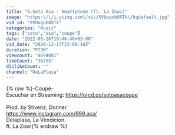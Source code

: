 ```yaml
---
title: "5.Soto Asa - Smartphone (ft. La Zowi)"
image: "https:\/\/i.ytimg.com\/vi\/XVUoqobOXTk\/hqdefault.jpg"
vid_id: "XVUoqobOXTk"
categories: "Music"
tags: ["soto","asa","coupe"]
date: "2022-03-26T19:46:46+03:00"
vid_date: "2020-12-17T23:00:10Z"
duration: "PT3M"
viewcount: "4694081"
likeCount: "36755"
dislikeCount: ""
channel: "DeLaPlasa"
---
```

{% raw %}-Coupé-<br />Escuchar en Streaming: <a rel="nofollow" target="blank" href="https://orcd.co/sotoasacoupe">https://orcd.co/sotoasacoupe</a><br /><br />Prod. by Stivenz, Donner<br /><a rel="nofollow" target="blank" href="https://www.instagram.com/999.asa/">https://www.instagram.com/999.asa/</a><br />Delaplasa, La Vendicion.<br />ft. La Zowi{% endraw %}
